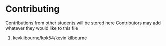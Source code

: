 # Contributing
Contributions from other students will be stored here
Contributors may add whatever they would like to this file

1. kevkilbourne/kpk54/kevin kilbourne
